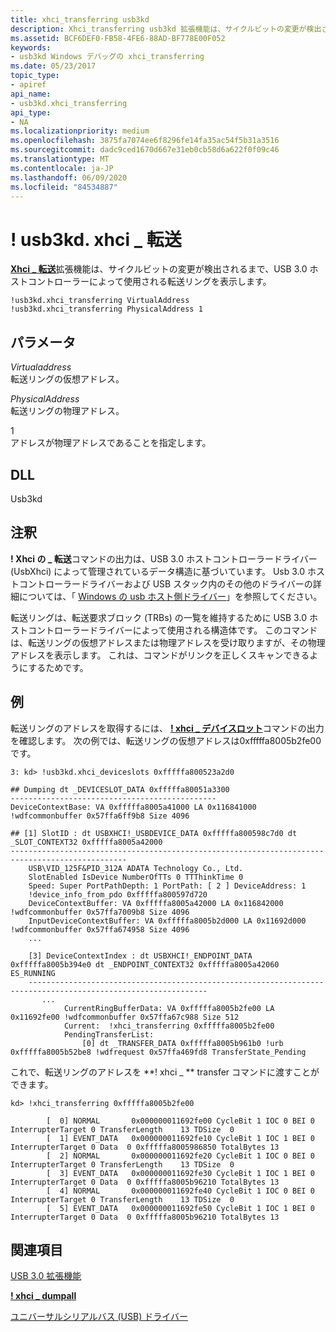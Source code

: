```yaml
---
title: xhci_transferring usb3kd
description: Xhci_transferring usb3kd 拡張機能は、サイクルビットの変更が検出されるまで、(USB 3.0 ホストコントローラーによって使用される) 転送リングを表示します。
ms.assetid: BCF6DEF0-FB58-4FE6-88AD-BF778E00F052
keywords:
- usb3kd Windows デバッグの xhci_transferring
ms.date: 05/23/2017
topic_type:
- apiref
api_name:
- usb3kd.xhci_transferring
api_type:
- NA
ms.localizationpriority: medium
ms.openlocfilehash: 3875fa7074ee6f8296fe14fa35ac54f5b31a3516
ms.sourcegitcommit: dadc9ced1670d667e31eb0cb58d6a622f0f09c46
ms.translationtype: MT
ms.contentlocale: ja-JP
ms.lasthandoff: 06/09/2020
ms.locfileid: "84534887"
---
```

# <a name="usb3kdxhci_transferring"></a>! usb3kd. xhci \_ 転送


[**Xhci \_ 転送**](-usb3kd-device-info.md)拡張機能は、サイクルビットの変更が検出されるまで、USB 3.0 ホストコントローラーによって使用される転送リングを表示します。

```dbgcmd
!usb3kd.xhci_transferring VirtualAddress
!usb3kd.xhci_transferring PhysicalAddress 1
```

## <a name="span-idddk__devobj_dbgspanspan-idddk__devobj_dbgspanparameters"></a><span id="ddk__devobj_dbg"></span><span id="DDK__DEVOBJ_DBG"></span>パラメータ


<span id="_______VirtualAddress______"></span><span id="_______virtualaddress______"></span><span id="_______VIRTUALADDRESS______"></span>*Virtualaddress*   
転送リングの仮想アドレス。

<span id="_______PhysicalAddress______"></span><span id="_______physicaladdress______"></span><span id="_______PHYSICALADDRESS______"></span>*PhysicalAddress*   
転送リングの物理アドレス。

<span id="_______1______"></span>1   
アドレスが物理アドレスであることを指定します。

## <a name="span-iddllspanspan-iddllspandll"></a><span id="DLL"></span><span id="dll"></span>DLL


Usb3kd

<a name="remarks"></a>注釈
-------

**! Xhci の \_ 転送**コマンドの出力は、USB 3.0 ホストコントローラードライバー (UsbXhci) によって管理されているデータ構造に基づいています。 Usb 3.0 ホストコントローラードライバーおよび USB スタック内のその他のドライバーの詳細については、「 [Windows の usb ホスト側ドライバー](https://docs.microsoft.com/windows-hardware/drivers/usbcon/usb-3-0-driver-stack-architecture)」を参照してください。

転送リングは、転送要求ブロック (TRBs) の一覧を維持するために USB 3.0 ホストコントローラードライバーによって使用される構造体です。 このコマンドは、転送リングの仮想アドレスまたは物理アドレスを受け取りますが、その物理アドレスを表示します。 これは、コマンドがリンクを正しくスキャンできるようにするためです。

<a name="examples"></a>例
--------

転送リングのアドレスを取得するには、 [**! xhci \_ デバイスロット**](-usb3kd-xhci-deviceslots.md)コマンドの出力を確認します。 次の例では、転送リングの仮想アドレスは0xfffffa8005b2fe00 です。

```dbgcmd
3: kd> !usb3kd.xhci_deviceslots 0xfffffa800523a2d0

## Dumping dt _DEVICESLOT_DATA 0xfffffa80051a3300
----------------------------------------------
DeviceContextBase: VA 0xfffffa8005a41000 LA 0x116841000 !wdfcommonbuffer 0x57ffa6ff9b8 Size 4096

## [1] SlotID : dt USBXHCI!_USBDEVICE_DATA 0xfffffa800598c7d0 dt _SLOT_CONTEXT32 0xfffffa8005a42000
------------------------------------------------------------------------------------------------
    USB\VID_125F&PID_312A ADATA Technology Co., Ltd.
    SlotEnabled IsDevice NumberOfTTs 0 TTThinkTime 0
    Speed: Super PortPathDepth: 1 PortPath: [ 2 ] DeviceAddress: 1
    !device_info_from_pdo 0xfffffa800597d720
    DeviceContextBuffer: VA 0xfffffa8005a42000 LA 0x116842000 !wdfcommonbuffer 0x57ffa7009b8 Size 4096
    InputDeviceContextBuffer: VA 0xfffffa8005b2d000 LA 0x11692d000 !wdfcommonbuffer 0x57ffa674958 Size 4096
    ...

    [3] DeviceContextIndex : dt USBXHCI!_ENDPOINT_DATA 0xfffffa8005b394e0 dt _ENDPOINT_CONTEXT32 0xfffffa8005a42060 ES_RUNNING
    --------------------------------------------------------------------------------------------------------------
       ...
            CurrentRingBufferData: VA 0xfffffa8005b2fe00 LA 0x11692fe00 !wdfcommonbuffer 0x57ffa67c988 Size 512
            Current:  !xhci_transferring 0xfffffa8005b2fe00
            PendingTransferList: 
                [0] dt _TRANSFER_DATA 0xfffffa8005b961b0 !urb 0xfffffa8005b52be8 !wdfrequest 0x57ffa469fd8 TransferState_Pending
```

これで、転送リングのアドレスを **! xhci \_ ** transfer コマンドに渡すことができます。

```dbgcmd
kd> !xhci_transferring 0xfffffa8005b2fe00

        [  0] NORMAL       0x000000011692fe00 CycleBit 1 IOC 0 BEI 0 InterrupterTarget 0 TransferLength    13 TDSize  0
        [  1] EVENT_DATA   0x000000011692fe10 CycleBit 1 IOC 1 BEI 0 InterrupterTarget 0 Data  0 0xfffffa8005986850 TotalBytes 13
        [  2] NORMAL       0x000000011692fe20 CycleBit 1 IOC 0 BEI 0 InterrupterTarget 0 TransferLength    13 TDSize  0
        [  3] EVENT_DATA   0x000000011692fe30 CycleBit 1 IOC 1 BEI 0 InterrupterTarget 0 Data  0 0xfffffa8005b96210 TotalBytes 13
        [  4] NORMAL       0x000000011692fe40 CycleBit 1 IOC 0 BEI 0 InterrupterTarget 0 TransferLength    13 TDSize  0
        [  5] EVENT_DATA   0x000000011692fe50 CycleBit 1 IOC 1 BEI 0 InterrupterTarget 0 Data  0 0xfffffa8005b96210 TotalBytes 13
```

## <a name="span-idsee_alsospansee-also"></a><span id="see_also"></span>関連項目


[USB 3.0 拡張機能](usb-3-extensions.md)

[**! xhci \_ dumpall**](-usb3kd-xhci-dumpall.md)

[ユニバーサルシリアルバス (USB) ドライバー](https://docs.microsoft.com/windows-hardware/drivers/usbcon/)

 

 






